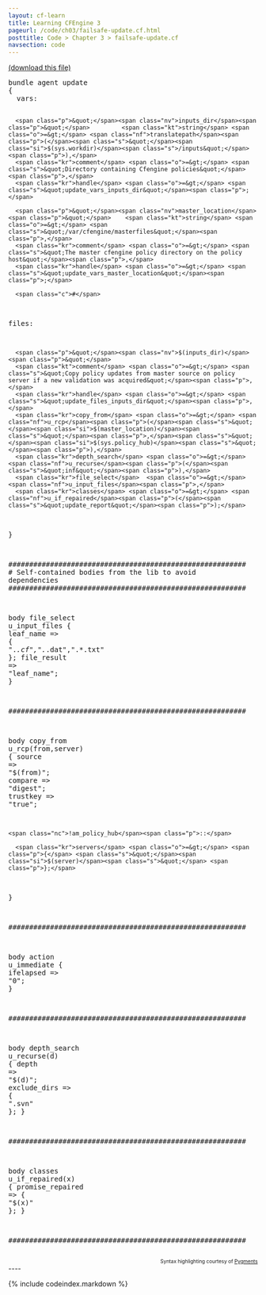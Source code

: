 ```yaml
---
layout: cf-learn
title: Learning CFEngine 3
pageurl: /code/ch03/failsafe-update.cf.html
posttitle: Code > Chapter 3 > failsafe-update.cf
navsection: code
---
```


[(download this file)](https://raw.github.com/zzamboni/cf-learn.info/master/src/ch03/failsafe-update.cf)

<div class="highlight"><pre><span class="k">bundle</span> <span class="k">agent</span> <span class="nf">update</span>
<span class="p">{</span>
  <span class="kd">vars</span><span class="p">:</span>

      <span class="p">&quot;</span><span class="nv">inputs_dir</span><span class="p">&quot;</span>         <span class="kt">string</span> <span class="o">=&gt;</span> <span class="nf">translatepath</span><span class="p">(</span><span class="s">&quot;</span><span class="si">$(sys.workdir)</span><span class="s">/inputs&quot;</span><span class="p">),</span>   
      <span class="kr">comment</span> <span class="o">=&gt;</span> <span class="s">&quot;Directory containing Cfengine policies&quot;</span><span class="p">,</span>
      <span class="kr">handle</span> <span class="o">=&gt;</span> <span class="s">&quot;update_vars_inputs_dir&quot;</span><span class="p">;</span>

      <span class="p">&quot;</span><span class="nv">master_location</span><span class="p">&quot;</span>    <span class="kt">string</span> <span class="o">=&gt;</span> <span class="s">&quot;/var/cfengine/masterfiles&quot;</span><span class="p">,</span>   
      <span class="kr">comment</span> <span class="o">=&gt;</span> <span class="s">&quot;The master cfengine policy directory on the policy host&quot;</span><span class="p">,</span>
      <span class="kr">handle</span> <span class="o">=&gt;</span> <span class="s">&quot;update_vars_master_location&quot;</span><span class="p">;</span>

      <span class="c">#</span>

  <span class="kd">files</span><span class="p">:</span>

      <span class="p">&quot;</span><span class="nv">$(inputs_dir)</span><span class="p">&quot;</span>   
      <span class="kt">comment</span> <span class="o">=&gt;</span> <span class="s">&quot;Copy policy updates from master source on policy server if a new validation was acquired&quot;</span><span class="p">,</span>
      <span class="kr">handle</span> <span class="o">=&gt;</span> <span class="s">&quot;update_files_inputs_dir&quot;</span><span class="p">,</span>
      <span class="kr">copy_from</span> <span class="o">=&gt;</span> <span class="nf">u_rcp</span><span class="p">(</span><span class="s">&quot;</span><span class="si">$(master_location)</span><span class="s">&quot;</span><span class="p">,</span><span class="s">&quot;</span><span class="si">$(sys.policy_hub)</span><span class="s">&quot;</span><span class="p">),</span>  
      <span class="kr">depth_search</span> <span class="o">=&gt;</span> <span class="nf">u_recurse</span><span class="p">(</span><span class="s">&quot;inf&quot;</span><span class="p">),</span>   
      <span class="kr">file_select</span>  <span class="o">=&gt;</span> <span class="nf">u_input_files</span><span class="p">,</span>   
      <span class="kr">classes</span> <span class="o">=&gt;</span> <span class="nf">u_if_repaired</span><span class="p">(</span><span class="s">&quot;update_report&quot;</span><span class="p">);</span>   

<span class="p">}</span>

<span class="c">#########################################################</span>
<span class="c"># Self-contained bodies from the lib to avoid dependencies</span>
<span class="c">#########################################################</span>

<span class="k">body</span> <span class="k">file_select</span> <span class="nf">u_input_files</span>
<span class="p">{</span>
      <span class="kr">leaf_name</span> <span class="o">=&gt;</span> <span class="p">{</span> <span class="s">&quot;.*.cf&quot;</span><span class="p">,</span><span class="s">&quot;.*.dat&quot;</span><span class="p">,</span><span class="s">&quot;.*.txt&quot;</span> <span class="p">};</span>
      <span class="kr">file_result</span> <span class="o">=&gt;</span> <span class="s">&quot;leaf_name&quot;</span><span class="p">;</span>
<span class="p">}</span>

<span class="c">#########################################################</span>

<span class="k">body</span> <span class="k">copy_from</span> <span class="nf">u_rcp</span><span class="p">(</span><span class="nv">from</span><span class="p">,</span><span class="nv">server</span><span class="p">)</span>
<span class="p">{</span>
      <span class="kr">source</span>      <span class="o">=&gt;</span> <span class="s">&quot;</span><span class="si">$(from)</span><span class="s">&quot;</span><span class="p">;</span>
      <span class="kr">compare</span>     <span class="o">=&gt;</span> <span class="s">&quot;digest&quot;</span><span class="p">;</span>
      <span class="kr">trustkey</span>    <span class="o">=&gt;</span> <span class="s">&quot;true&quot;</span><span class="p">;</span>

    <span class="nc">!am_policy_hub</span><span class="p">::</span>

      <span class="kr">servers</span> <span class="o">=&gt;</span> <span class="p">{</span> <span class="s">&quot;</span><span class="si">$(server)</span><span class="s">&quot;</span> <span class="p">};</span>
<span class="p">}</span>

<span class="c">#########################################################</span>

<span class="k">body</span> <span class="k">action</span> <span class="nf">u_immediate</span>
<span class="p">{</span>
      <span class="kr">ifelapsed</span> <span class="o">=&gt;</span> <span class="s">&quot;0&quot;</span><span class="p">;</span>
<span class="p">}</span>

<span class="c">#########################################################</span>

<span class="k">body</span> <span class="k">depth_search</span> <span class="nf">u_recurse</span><span class="p">(</span><span class="nv">d</span><span class="p">)</span>
<span class="p">{</span>
      <span class="kr">depth</span> <span class="o">=&gt;</span> <span class="s">&quot;</span><span class="si">$(d)</span><span class="s">&quot;</span><span class="p">;</span>
      <span class="kr">exclude_dirs</span> <span class="o">=&gt;</span> <span class="p">{</span> <span class="s">&quot;</span><span class="se">\.</span><span class="s">svn&quot;</span> <span class="p">};</span>
<span class="p">}</span>

<span class="c">#########################################################</span>

<span class="k">body</span> <span class="k">classes</span> <span class="nf">u_if_repaired</span><span class="p">(</span><span class="nv">x</span><span class="p">)</span>
<span class="p">{</span>
      <span class="kr">promise_repaired</span> <span class="o">=&gt;</span> <span class="p">{</span> <span class="s">&quot;</span><span class="si">$(x)</span><span class="s">&quot;</span> <span class="p">};</span>
<span class="p">}</span>

<span class="c">#########################################################</span>
</pre></div>

<div align="right"><font size="-2">Syntax highlighting courtesy of <a href="http://blog.zzamboni.org/cfengine3-lexer-for-pygments">Pygments</a></font></div>
----

{% include codeindex.markdown %}
